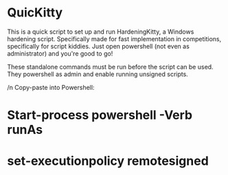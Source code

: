 # QuicKitty

This is a quick script to set up and run HardeningKitty, a Windows hardening script. 
Specifically made for fast implementation in competitions, specifically for script kiddies.
Just open powershell (not even as administrator) and you're good to go!

These standalone commands must be run before the script can be used. They powershell as admin and enable running unsigned scripts.

/n Copy-paste into Powershell:

# Start-process powershell -Verb runAs
# set-executionpolicy remotesigned

